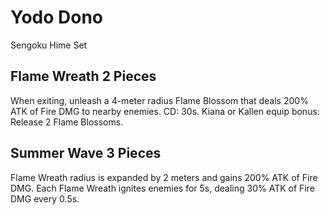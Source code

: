 # Yodo Dono

Sengoku Hime Set

## Flame Wreath 2 Pieces

When exiting, unleash a 4-meter radius Flame Blossom that deals 200% ATK of Fire DMG to nearby enemies. CD: 30s.
Kiana or Kallen equip bonus: Release 2 Flame Blossoms.

## Summer Wave 3 Pieces

Flame Wreath radius is expanded by 2 meters and gains 200% ATK of Fire DMG. Each Flame Wreath ignites enemies for 5s, dealing 30% ATK of Fire DMG every 0.5s.